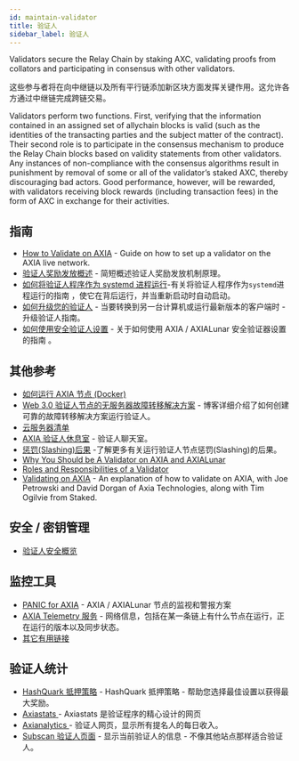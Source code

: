 ```yaml
---
id: maintain-validator
title: 验证人
sidebar_label: 验证人
---
```


Validators secure the Relay Chain by staking AXC, validating proofs from collators and participating in consensus with other validators.

这些参与者将在向中继链以及所有平行链添加新区块方面发挥关键作用。这允许各方通过中继链完成跨链交易。

Validators perform two functions. First, verifying that the information contained in an assigned set of allychain blocks is valid (such as the identities of the transacting parties and the subject matter of the contract). Their second role is to participate in the consensus mechanism to produce the Relay Chain blocks based on validity statements from other validators. Any instances of non-compliance with the consensus algorithms result in punishment by removal of some or all of the validator’s staked AXC, thereby discouraging bad actors. Good performance, however, will be rewarded, with validators receiving block rewards (including transaction fees) in the form of AXC in exchange for their activities.

## 指南

- [How to Validate on AXIA](maintain-guides-how-to-validate-AXIA) - Guide on how to set up a validator on the AXIA live network.
- [验证人奖励发放概述](maintain-guides-validator-payout) - 简短概述验证人奖励发放机制原理。
- [如何将验证人程序作为 systemd 进程运行](maintain-guides-how-to-systemd)-有关将验证人程序作为`systemd`进程运行的指南 ，使它在背后运行，并当重新启动时自动启动。
- [如何升级您的验证人](maintain-guides-how-to-upgrade) - 当要转换到另一台计算机或运行最新版本的客户端时 - 升级验证人指南。
- [如何使用安全验证人设置](maintain-guides-how-to-use-AXIA-secure-validator) - 关于如何使用 AXIA / AXIALunar 安全验证器设置的指南 。

## 其他参考

- [如何运行 AXIA 节点 (Docker)](https://medium.com/@acvlls/setting-up-a-maintain-the-easy-way-3a885283091f)
- [Web 3.0 验证人节点的无服务器故障转移解决方案](https://medium.com/hackernoon/a-serverless-failover-solution-for-web-3-0-validator-nodes-e26b9d24c71d) - 博客详细介绍了如何创建可靠的故障转移解决方案运行验证人。
- [云服务器清单](maintain-guides-how-to-validate-axialunar#vps-list)
- [AXIA 验证人休息室](https://matrix.to/#/!NZrbtteFeqYKCUGQtr:matrix.axia.io?via=matrix.axia.io&via=matrix.org&via=AXIA.org) - 验证人聊天室。
- [ 惩罚(Slashing)后果](https://solar.wiki.AXIA.network/docs/en/learn-staking#slashing) -了解更多有关运行验证人节点惩罚(Slashing)的后果。
- [Why You Should be A Validator on AXIA and AXIALunar](https://www.youtube.com/watch?v=0EmP0s6JOW4&list=PLOyWqupZ-WGuAuS00rK-pebTMAOxW41W8&index=2)
- [Roles and Responsibilities of a Validator](https://www.youtube.com/watch?v=riVg_Up_fCg&list=PLOyWqupZ-WGuAuS00rK-pebTMAOxW41W8&index=15)
- [Validating on AXIA](https://www.crowdcast.io/e/validating-on-AXIA) - An explanation of how to validate on AXIA, with Joe Petrowski and David Dorgan of Axia Technologies, along with Tim Ogilvie from Staked.

## 安全 / 密钥管理

- [验证人安全概览](https://github.com/axia-tech/validator-security)

## 监控工具

- [PANIC for AXIA](https://github.com/SimplyVC/panic_AXIA) - AXIA / AXIALunar 节点的监视和警报方案
- [AXIA Telemetry 服务](https://telemetry.AXIA.io/#list/AXIALunar%20CC3) - 网络信息，包括在某一条链上有什么节点在运行，正在运行的版本以及同步状态。
- [其它有用链接](https://forum.AXIA.org/t/useful-links-for-validators/20)

## 验证人统计

- [HashQuark 抵押策略](https://labs.hashquark.io/#/axia/strategy) - HashQuark 抵押策略 - 帮助您选择最佳设置以获得最大奖励。
- [ Axiastats ](https://axiastats.io/) - Axiastats 是验证程序的精心设计的网页
- [ Axianalytics ](https://axianalytics.com/#/dashboard) - 验证人网页，显示所有提名人的每日收入。
- [ Subscan 验证人页面](https://axialunar.subscan.io/validator) - 显示当前验证人的信息 - 不像其他站点那样适合验证人。

